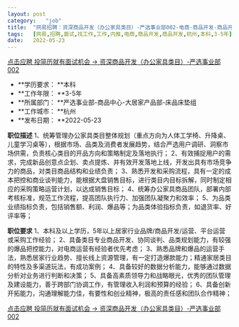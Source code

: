 ```yaml
---
layout:	post
category:	"job"
title:	"网易招聘：资深商品开发（办公家具类目）-严选事业部002-电商-商品开发-商品开发-杭州本科3-5年"
tags:	[网易,招聘,面试,找工作,工作,内推,电商,商品开发,商品开发,杭州,本科,3-5年]
date:	2022-05-23
---
```


[点击应聘 投简历就有面试机会 -> 资深商品开发（办公家具类目）-严选事业部002](http://mobile.bole.netease.com/bole/boleDetail?id=37594&employeeId=346f03c3cda5f04c&key=all)



- **学历要求： **本科
- **工作年限： **3-5年
- **所属部门： **严选事业部-商品中心-大居家产品部-床品床垫组
- **工作城市： **杭州
- **发布日期： **2022-05-23



**职位描述**
1、统筹管理办公家具类目整体规划（重点方向为人体工学椅、升降桌、儿童学习桌等），根据市场、品类及消费者发展趋势，结合严选用户调研、洞察市场供需，负责核心类目的开品方向和策略制定及落地执行；
2、有效捕捉用户的需求，完成新品创意点企划、卖点提炼、并有效开发落地上线，开发出具有市场竞争力的商品，对类目商品结构和业绩负责；
3、熟悉开发和采购流程，具有一定的成本把控和商业谈判能力，能根据大盘销售目标，进行类目内目标拆解，同时制定相应的采购策略运营计划，以达成销售目标；
4、统筹办公家具商品团队，部署内部考核标准，规范工作流程，提高团队执行力、加强团队凝聚力和效率；
5、为品类业绩指标负责，包括销售额、利润、爆品等；为品类体验指标负责，如退货率、好评率等；




**职位要求**
1、本科及以上学历，5年以上居家行业品牌/商品开发/运营、平台运营或采购工作经验；
2、具备类目专业商品开发、协同谈判、品类规划能力，有较强的爆品把控能力，对电商运营有经验者优先考虑；
3、熟悉品牌和爆品的运营手法，熟悉居家行业趋势、擅长线上资源管理，有一定打造爆款能力；精通家居类目的特性及多渠道玩法，有成功案例；
4、具备较好的数据分析能力，能够通过数据分析对业务进行判断和决策；
5、具备高素质领导力和战略眼光，优秀的团队管理及建设能力，善于跨部门协调工作，有管理收入利润和预算的经验；
6、具备创新开拓能力，沟通理解能力佳，有要性和创业精神，极高的责任感和团队合作精神；




[点击应聘 投简历就有面试机会 -> 资深商品开发（办公家具类目）-严选事业部002](http://mobile.bole.netease.com/bole/boleDetail?id=37594&employeeId=346f03c3cda5f04c&key=all)